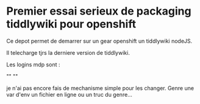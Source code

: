 Premier essai serieux de packaging tiddlywiki pour openshift
============================================================

Ce depot permet de demarrer sur un gear openshift un tiddlywiki nodeJS.

Il telecharge tjrs la derniere version de tiddlywiki.

Les logins mdp sont :

"<username>"
"<password>"

je n'ai pas encore fais de mechanisme simple pour les changer.
Genre une var d'env un fichier en ligne ou un truc du genre...
